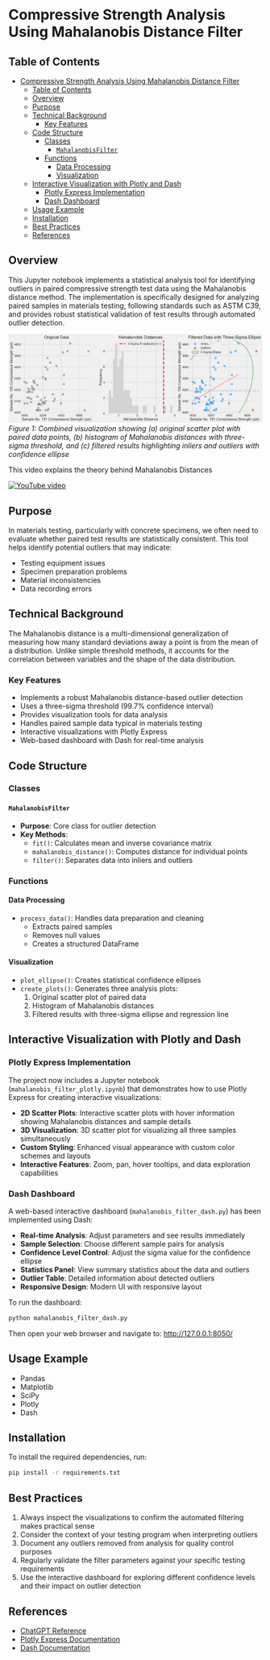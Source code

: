 # Compressive Strength Analysis Using Mahalanobis Distance Filter

## Table of Contents
- [Compressive Strength Analysis Using Mahalanobis Distance Filter](#compressive-strength-analysis-using-mahalanobis-distance-filter)
  - [Table of Contents](#table-of-contents)
  - [Overview](#overview)
  - [Purpose](#purpose)
  - [Technical Background](#technical-background)
    - [Key Features](#key-features)
  - [Code Structure](#code-structure)
    - [Classes](#classes)
      - [`MahalanobisFilter`](#mahalanobisfilter)
    - [Functions](#functions)
      - [Data Processing](#data-processing)
      - [Visualization](#visualization)
  - [Interactive Visualization with Plotly and Dash](#interactive-visualization-with-plotly-and-dash)
    - [Plotly Express Implementation](#plotly-express-implementation)
    - [Dash Dashboard](#dash-dashboard)
  - [Usage Example](#usage-example)
  - [Installation](#installation)
  - [Best Practices](#best-practices)
  - [References](#references)

## Overview
This Jupyter notebook implements a statistical analysis tool for identifying outliers in paired compressive strength test data using the Mahalanobis distance method. The implementation is specifically designed for analyzing paired samples in materials testing, following standards such as ASTM C39, and provides robust statistical validation of test results through automated outlier detection.

![Combined Analysis Graph](/images/combined_graph.png)
*Figure 1: Combined visualization showing (a) original scatter plot with paired data points, (b) histogram of Mahalanobis distances with three-sigma threshold, and (c) filtered results highlighting inliers and outliers with confidence ellipse*


This video explains the theory behind Mahalanobis Distances

[![YouTube video](https://img.youtube.com/vi/-F1f5mefSi0/0.jpg)](https://www.youtube.com/watch?v=-F1f5mefSi0)

## Purpose
In materials testing, particularly with concrete specimens, we often need to evaluate whether paired test results are statistically consistent. This tool helps identify potential outliers that may indicate:
- Testing equipment issues
- Specimen preparation problems
- Material inconsistencies
- Data recording errors

## Technical Background
The Mahalanobis distance is a multi-dimensional generalization of measuring how many standard deviations away a point is from the mean of a distribution. Unlike simple threshold methods, it accounts for the correlation between variables and the shape of the data distribution.

### Key Features
- Implements a robust Mahalanobis distance-based outlier detection
- Uses a three-sigma threshold (99.7% confidence interval)
- Provides visualization tools for data analysis
- Handles paired sample data typical in materials testing
- Interactive visualizations with Plotly Express
- Web-based dashboard with Dash for real-time analysis

## Code Structure

### Classes
#### `MahalanobisFilter`
- **Purpose**: Core class for outlier detection
- **Key Methods**:
  - `fit()`: Calculates mean and inverse covariance matrix
  - `mahalanobis_distance()`: Computes distance for individual points
  - `filter()`: Separates data into inliers and outliers

### Functions
#### Data Processing
- `process_data()`: Handles data preparation and cleaning
  - Extracts paired samples
  - Removes null values
  - Creates a structured DataFrame

#### Visualization
- `plot_ellipse()`: Creates statistical confidence ellipses
- `create_plots()`: Generates three analysis plots:
  1. Original scatter plot of paired data
  2. Histogram of Mahalanobis distances
  3. Filtered results with three-sigma ellipse and regression line

## Interactive Visualization with Plotly and Dash

### Plotly Express Implementation
The project now includes a Jupyter notebook (`mahalanobis_filter_plotly.ipynb`) that demonstrates how to use Plotly Express for creating interactive visualizations:

- **2D Scatter Plots**: Interactive scatter plots with hover information showing Mahalanobis distances and sample details
- **3D Visualization**: 3D scatter plot for visualizing all three samples simultaneously
- **Custom Styling**: Enhanced visual appearance with custom color schemes and layouts
- **Interactive Features**: Zoom, pan, hover tooltips, and data exploration capabilities

### Dash Dashboard
A web-based interactive dashboard (`mahalanobis_filter_dash.py`) has been implemented using Dash:

- **Real-time Analysis**: Adjust parameters and see results immediately
- **Sample Selection**: Choose different sample pairs for analysis
- **Confidence Level Control**: Adjust the sigma value for the confidence ellipse
- **Statistics Panel**: View summary statistics about the data and outliers
- **Outlier Table**: Detailed information about detected outliers
- **Responsive Design**: Modern UI with responsive layout

To run the dashboard:
```bash
python mahalanobis_filter_dash.py
```
Then open your web browser and navigate to: http://127.0.0.1:8050/

## Usage Example
- Pandas
- Matplotlib
- SciPy
- Plotly
- Dash

## Installation
To install the required dependencies, run:
```bash
pip install -r requirements.txt
```

## Best Practices
1. Always inspect the visualizations to confirm the automated filtering makes practical sense
2. Consider the context of your testing program when interpreting outliers
3. Document any outliers removed from analysis for quality control purposes
4. Regularly validate the filter parameters against your specific testing requirements
5. Use the interactive dashboard for exploring different confidence levels and their impact on outlier detection

## References
- [ChatGPT Reference](https://chatgpt.com/share/67262cf6-0d04-8007-8e75-56fe155a0fbd)
- [Plotly Express Documentation](https://plotly.com/python/plotly-express/)
- [Dash Documentation](https://dash.plotly.com/)